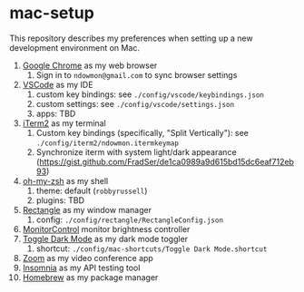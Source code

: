 # mac-setup

This repository describes my preferences when setting up a new development environment on Mac.

1. [Google Chrome](https://www.google.com/chrome/) as my web browser
   1. Sign in to `ndowmon@gmail.com` to sync browser settings
1. [VSCode](https://code.visualstudio.com/download) as my IDE
   1. custom key bindings: see `./config/vscode/keybindings.json`
   1. custom settings: see `./config/vscode/settings.json`
   1. apps: TBD
1. [iTerm2](https://iterm2.com/) as my terminal 
   1. Custom key bindings (specifically, "Split Vertically"): see `./config/iterm2/ndowmon.itermkeymap`
   1. Synchronize iterm with system light/dark appearance (https://gist.github.com/FradSer/de1ca0989a9d615bd15dc6eaf712eb93)
1. [oh-my-zsh](https://ohmyz.sh/) as my shell
   1. theme: default (`robbyrussell`)
   1. plugins: TBD
1. [Rectangle](https://rectangleapp.com/) as my window manager
   1. config: `./config/rectangle/RectangleConfig.json`
1. [MonitorControl](https://github.com/MonitorControl/MonitorControl) monitor brightness controller
1. [Toggle Dark Mode]() as my dark mode toggler 
   1. shortcut: `./config/mac-shortcuts/Toggle Dark Mode.shortcut`
1. [Zoom]() as my video conference app
1. [Insomnia]() as my API testing tool
1. [Homebrew](https://brew.sh/) as my package manager
